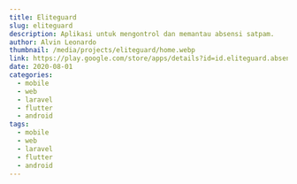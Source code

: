 ```yaml
---
title: Eliteguard
slug: eliteguard
description: Aplikasi untuk mengontrol dan memantau absensi satpam.
author: Alvin Leonardo
thumbnail: /media/projects/eliteguard/home.webp
link: https://play.google.com/store/apps/details?id=id.eliteguard.absenapp
date: 2020-08-01
categories:
  - mobile
  - web
  - laravel
  - flutter
  - android
tags:
  - mobile
  - web
  - laravel
  - flutter
  - android
---
```

